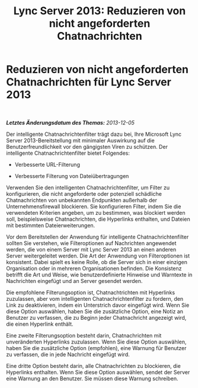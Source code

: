 ﻿---
title: 'Lync Server 2013: Reduzieren von nicht angeforderten Chatnachrichten'
TOCTitle: Reduzieren von nicht angeforderten Chatnachrichten für Lync Server 2013
ms:assetid: d2998708-e699-4465-a918-e1d9ea4c49c3
ms:mtpsurl: https://technet.microsoft.com/de-de/library/Dn518335(v=OCS.15)
ms:contentKeyID: 60476349
ms.date: 05/19/2016
mtps_version: v=OCS.15
ms.translationtype: HT
---

# Reduzieren von nicht angeforderten Chatnachrichten für Lync Server 2013

 

_**Letztes Änderungsdatum des Themas:** 2013-12-05_

Der intelligente Chatnachrichtenfilter trägt dazu bei, Ihre Microsoft Lync Server 2013-Bereitstellung mit minimaler Auswirkung auf die Benutzerfreundlichkeit vor den gängigsten Viren zu schützen. Der intelligente Chatnachrichtenfilter bietet Folgendes:

  - Verbesserte URL-Filterung

  - Verbesserte Filterung von Dateiübertragungen

Verwenden Sie den intelligenten Chatnachrichtenfilter, um Filter zu konfigurieren, die nicht angeforderte oder potenziell schädliche Chatnachrichten von unbekannten Endpunkten außerhalb der Unternehmensfirewall blockieren. Sie konfigurieren Filter, indem Sie die verwendeten Kriterien angeben, um zu bestimmen, was blockiert werden soll, beispielsweise Chatnachrichten, die Hyperlinks enthalten, und Dateien mit bestimmten Dateierweiterungen.

Vor dem Bereitstellen der Anwendung für intelligente Chatnachrichtenfilter sollten Sie verstehen, wie Filteroptionen auf Nachrichten angewendet werden, die von einem Server mit Lync Server 2013 an einen anderen Server weitergeleitet werden. Die Art der Anwendung von Filteroptionen ist konsistent. Dabei spielt es keine Rolle, ob die Server sich in einer einzigen Organisation oder in mehreren Organisationen befinden. Die Konsistenz betrifft die Art und Weise, wie benutzerdefinierte Hinweise und Warntexte in Nachrichten eingefügt und an Server gesendet werden.

Die empfohlene Filterungsoption ist, Chatnachtrichten mit Hyperlinks zuzulassen, aber vom intelligenten Chatnachrichtenfilter zu fordern, den Link zu deaktivieren, indem ein Unterstrich davor eingefügt wird. Wenn Sie diese Option auswählen, haben Sie die zusätzliche Option, eine Notiz an Benutzer zu verfassen, die zu Beginn jeder Chatnachricht angezeigt wird, die einen Hyperlink enthält.

Eine zweite Filterungsoption besteht darin, Chatnachrichten mit unveränderten Hyperlinks zuzulassen. Wenn Sie diese Option auswählen, haben Sie die zusätzliche Option (empfohlen), eine Warnung für Benutzer zu verfassen, die in jede Nachricht eingefügt wird.

Eine dritte Option besteht darin, alle Chatnachrichten zu blockieren, die Hyperlinks enthalten. Wenn Sie diese Option auswählen, sendet der Server eine Warnung an den Benutzer. Sie müssen diese Warnung schreiben.

